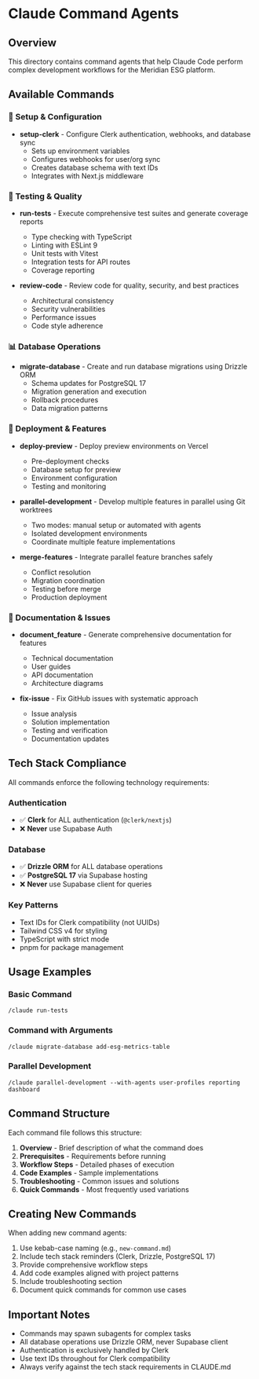 # Claude Command Agents

## Overview
This directory contains command agents that help Claude Code perform complex development workflows for the Meridian ESG platform.

## Available Commands

### 🔧 Setup & Configuration
- **setup-clerk** - Configure Clerk authentication, webhooks, and database sync
  - Sets up environment variables
  - Configures webhooks for user/org sync
  - Creates database schema with text IDs
  - Integrates with Next.js middleware

### 🧪 Testing & Quality
- **run-tests** - Execute comprehensive test suites and generate coverage reports
  - Type checking with TypeScript
  - Linting with ESLint 9
  - Unit tests with Vitest
  - Integration tests for API routes
  - Coverage reporting

- **review-code** - Review code for quality, security, and best practices
  - Architectural consistency
  - Security vulnerabilities
  - Performance issues
  - Code style adherence

### 📊 Database Operations
- **migrate-database** - Create and run database migrations using Drizzle ORM
  - Schema updates for PostgreSQL 17
  - Migration generation and execution
  - Rollback procedures
  - Data migration patterns

### 🚀 Deployment & Features
- **deploy-preview** - Deploy preview environments on Vercel
  - Pre-deployment checks
  - Database setup for preview
  - Environment configuration
  - Testing and monitoring

- **parallel-development** - Develop multiple features in parallel using Git worktrees
  - Two modes: manual setup or automated with agents
  - Isolated development environments
  - Coordinate multiple feature implementations

- **merge-features** - Integrate parallel feature branches safely
  - Conflict resolution
  - Migration coordination
  - Testing before merge
  - Production deployment

### 📝 Documentation & Issues
- **document_feature** - Generate comprehensive documentation for features
  - Technical documentation
  - User guides
  - API documentation
  - Architecture diagrams

- **fix-issue** - Fix GitHub issues with systematic approach
  - Issue analysis
  - Solution implementation
  - Testing and verification
  - Documentation updates

## Tech Stack Compliance
All commands enforce the following technology requirements:

### Authentication
- ✅ **Clerk** for ALL authentication (`@clerk/nextjs`)
- ❌ **Never** use Supabase Auth

### Database
- ✅ **Drizzle ORM** for ALL database operations
- ✅ **PostgreSQL 17** via Supabase hosting
- ❌ **Never** use Supabase client for queries

### Key Patterns
- Text IDs for Clerk compatibility (not UUIDs)
- Tailwind CSS v4 for styling
- TypeScript with strict mode
- pnpm for package management

## Usage Examples

### Basic Command
```
/claude run-tests
```

### Command with Arguments
```
/claude migrate-database add-esg-metrics-table
```

### Parallel Development
```
/claude parallel-development --with-agents user-profiles reporting dashboard
```

## Command Structure
Each command file follows this structure:
1. **Overview** - Brief description of what the command does
2. **Prerequisites** - Requirements before running
3. **Workflow Steps** - Detailed phases of execution
4. **Code Examples** - Sample implementations
5. **Troubleshooting** - Common issues and solutions
6. **Quick Commands** - Most frequently used variations

## Creating New Commands
When adding new command agents:
1. Use kebab-case naming (e.g., `new-command.md`)
2. Include tech stack reminders (Clerk, Drizzle, PostgreSQL 17)
3. Provide comprehensive workflow steps
4. Add code examples aligned with project patterns
5. Include troubleshooting section
6. Document quick commands for common use cases

## Important Notes
- Commands may spawn subagents for complex tasks
- All database operations use Drizzle ORM, never Supabase client
- Authentication is exclusively handled by Clerk
- Use text IDs throughout for Clerk compatibility
- Always verify against the tech stack requirements in CLAUDE.md
